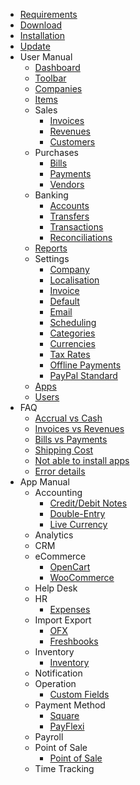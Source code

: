 * [Requirements](requirements)
* [Download](download)
* [Installation](installation)
* [Update](update)
* User Manual
	* [Dashboard](user-manual/dashboard)
	* [Toolbar](user-manual/toolbar)
	* [Companies](user-manual/companies)
	* [Items](user-manual/items)
	* Sales
		* [Invoices](user-manual/sales/invoices)
		* [Revenues](user-manual/sales/revenues)
		* [Customers](user-manual/sales/customers)
	* Purchases
		* [Bills](user-manual/purchases/bills)
		* [Payments](user-manual/purchases/payments)
		* [Vendors](user-manual/purchases/vendors)
	* Banking
		* [Accounts](user-manual/banking/accounts)
		* [Transfers](user-manual/banking/transfers)
		* [Transactions](user-manual/banking/transactions)
		* [Reconciliations](user-manual/banking/reconciliations)
	* [Reports](user-manual/reports)
	* Settings
		* [Company](user-manual/settings/company)
		* [Localisation](user-manual/settings/localisation)
		* [Invoice](user-manual/settings/invoice)
		* [Default](user-manual/settings/default)
		* [Email](user-manual/settings/email)
		* [Scheduling](user-manual/settings/scheduling)
		* [Categories](user-manual/settings/categories)
		* [Currencies](user-manual/settings/currencies)
		* [Tax Rates](user-manual/settings/taxes)
		* [Offline Payments](user-manual/settings/offline-payments)
		* [PayPal Standard](user-manual/settings/paypal-standard)
	* [Apps](user-manual/apps)
	* [Users](user-manual/auth/users)
* FAQ
    * [Accrual vs Cash](faq/accrual-vs-cash)
    * [Invoices vs Revenues](faq/invoices-vs-revenues)
    * [Bills vs Payments](faq/bills-vs-payments)
    * [Shipping Cost](faq/shipping-cost)
    * [Not able to install apps](faq/not-able-to-install-apps)
    * [Error details](faq/error-details)
* App Manual
	* Accounting
		* [Credit/Debit Notes](app-manual/accounting/credit-debit-notes)
		* [Double-Entry](app-manual/accounting/double-entry)
		* [Live Currency](app-manual/accounting/live-currency)
	* Analytics
	* CRM
	* eCommerce
		* [OpenCart](app-manual/ecommerce/opencart)
		* [WooCommerce](app-manual/ecommerce/woocommerce)
	* Help Desk
	* HR
	    * [Expenses](app-manual/hr/expenses)
	* Import Export
		* [OFX](app-manual/import-export/ofx)
		* [Freshbooks](app-manual/import-export/freshbooks)
	* Inventory
		* [Inventory](app-manual/inventory/inventory)
	* Notification
	* Operation
		* [Custom Fields](app-manual/operation/custom-fields)
	* Payment Method
		* [Square](app-manual/payment-method/square)
		* [PayFlexi](app-manual/payment-method/payflexi)
	* Payroll
	* Point of Sale
		* [Point of Sale](app-manual/point-of-sale/pos)
	* Time Tracking
